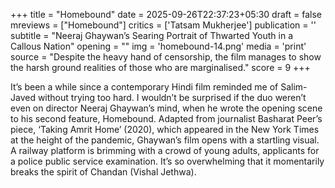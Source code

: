 +++
title = "Homebound"
date = 2025-09-26T22:37:23+05:30
draft = false
mreviews = ["Homebound"]
critics = ['Tatsam Mukherjee']
publication = ''
subtitle = "Neeraj Ghaywan’s Searing Portrait of Thwarted Youth in a Callous Nation"
opening = ""
img = 'homebound-14.png'
media = 'print'
source = "Despite the heavy hand of censorship, the film manages to show the harsh ground realities of those who are marginalised."
score = 9
+++

It’s been a while since a contemporary Hindi film reminded me of Salim-Javed without trying too hard. I wouldn’t be surprised if the duo weren’t even on director Neeraj Ghaywan’s mind, when he wrote the opening scene to his second feature, Homebound. Adapted from journalist Basharat Peer’s piece, ‘Taking Amrit Home’ (2020), which appeared in the New York Times at the height of the pandemic, Ghaywan’s film opens with a startling visual. A railway platform is brimming with a crowd of young adults, applicants for a police public service examination. It’s so overwhelming that it momentarily breaks the spirit of Chandan (Vishal Jethwa).
